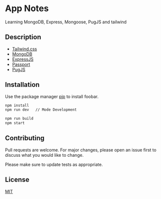 # App Notes
Learning MongoDB, Express, Mongoose, PugJS and tailwind

## Description
+ [Tailwind.css](https://tailwindcss.com/)
+ [MongoDB](https://www.mongodb.com/es)
+ [ExpressJS](https://expressjs.com/es/)
+ [Passport](http://www.passportjs.org/)
+ [PugJS](https://pugjs.org/api/getting-started.html)

## Installation

Use the package manager [pip](https://pip.pypa.io/en/stable/) to install foobar.

```bash
npm install
npm run dev   // Mode Development

npm run build
npm start
```

## Contributing
Pull requests are welcome. For major changes, please open an issue first to discuss what you would like to change.

Please make sure to update tests as appropriate.

## License
[MIT](https://choosealicense.com/licenses/mit/)
